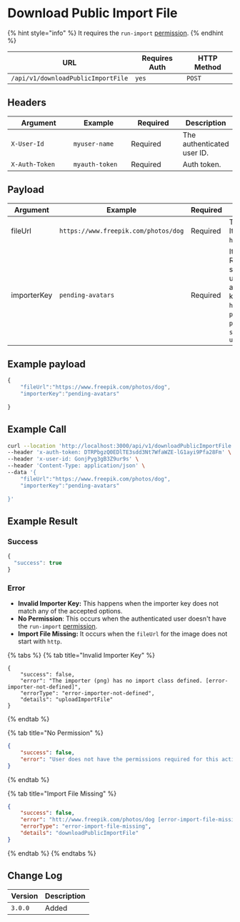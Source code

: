 # Download Public Import File

{% hint style="info" %}
It requires the `run-import` [permission](https://docs.rocket.chat/use-rocket.chat/workspace-administration/permissions).
{% endhint %}

| URL                                | Requires Auth | HTTP Method |
| ---------------------------------- | ------------- | ----------- |
| `/api/v1/downloadPublicImportFile` | `yes`         | `POST`      |

## Headers

<table><thead><tr><th width="179">Argument</th><th width="169">Example</th><th width="136">Required</th><th>Description</th></tr></thead><tbody><tr><td><code>X-User-Id</code></td><td><code>myuser-name</code></td><td>Required</td><td>The authenticated  user ID.</td></tr><tr><td><code>X-Auth-Token</code></td><td><code>myauth-token</code></td><td>Required</td><td>Auth token.</td></tr></tbody></table>

## Payload

<table><thead><tr><th width="164">Argument</th><th width="137">Example</th><th width="100">Required</th><th>Description</th></tr></thead><tbody><tr><td>fileUrl</td><td><code>https://www.freepik.com/photos/dog</code></td><td>Required</td><td>The url of the file. It must start with <code>http</code> or <code>https</code>.</td></tr><tr><td>importerKey</td><td><code>pending-avatars</code></td><td>Required</td><td>It indicates how Rocket.Chat should handle the uploaded file. The accepted importer keys are: <code>csv</code>, <code>hipchatenterprise</code>, <code>pending-avatars</code>, <code>pending-files</code>, <code>slack</code> and <code>slack-users</code></td></tr></tbody></table>

## Example payload

```javascript
{
    "fileUrl":"https://www.freepik.com/photos/dog",
    "importerKey":"pending-avatars"
 
}
```

## Example Call

```bash
curl --location 'http://localhost:3000/api/v1/downloadPublicImportFile' \
--header 'x-auth-token: DTRPbgzQ0EDlTE3sdd3Nt7WfaWZE-lG1ayi9Pfa28Fm' \
--header 'x-user-id: GonjPyg3gB3Z9ur9s' \
--header 'Content-Type: application/json' \
--data '{
    "fileUrl":"https://www.freepik.com/photos/dog",
    "importerKey":"pending-avatars"
 
}'
```

## Example Result

### Success

```javascript
{
  "success": true
}
```

### Error

* **Invalid Importer Key:** This happens when the importer key does not match any of the accepted options.
* **No Permission**: This occurs when the authenticated user doesn't have the  `run-import` [permission](https://docs.rocket.chat/use-rocket.chat/workspace-administration/permissions).
* **Import File Missing:** It occurs when the `fileUrl` for the image does not start with `http`.

{% tabs %}
{% tab title="Invalid Importer Key" %}
```
{
    "success": false,
    "error": "The importer (png) has no import class defined. [error-importer-not-defined]",
    "errorType": "error-importer-not-defined",
    "details": "uploadImportFile"
}
```
{% endtab %}

{% tab title="No Permission" %}
```json
{
    "success": false,
    "error": "User does not have the permissions required for this action [error-unauthorized]"
}
```
{% endtab %}

{% tab title="Import File Missing" %}
```json
{
    "success": false,
    "error": "htt://www.freepik.com/photos/dog [error-import-file-missing]",
    "errorType": "error-import-file-missing",
    "details": "downloadPublicImportFile"
}
```
{% endtab %}
{% endtabs %}

## Change Log

| Version | Description |
| ------- | ----------- |
| `3.0.0` | Added       |
